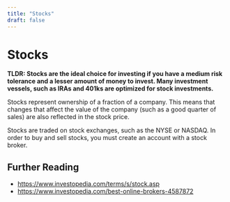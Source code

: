 ```yaml
---
title: "Stocks"
draft: false
---
```


# Stocks

**TLDR: Stocks are the ideal choice for investing if you have a medium risk tolerance and a lesser amount of money to invest. Many investment vessels, such as IRAs and 401ks are optimized for stock investments.**

Stocks represent ownership of a fraction of a company. This means that changes that affect the value of the company (such as a good quarter of sales) are also reflected in the stock price.

Stocks are traded on stock exchanges, such as the NYSE or NASDAQ. In order to buy and sell stocks, you must create an account with a stock broker.

## Further Reading

* https://www.investopedia.com/terms/s/stock.asp
* https://www.investopedia.com/best-online-brokers-4587872
